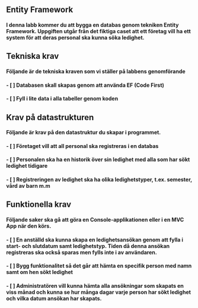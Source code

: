 ## Entity Framework

#### I denna labb kommer du att bygga en databas genom tekniken Entity Framework. Uppgiften utgår från det fiktiga caset att ett företag vill ha ett system för att deras personal ska kunna söka ledighet.

## Tekniska krav

#### Följande är de tekniska kraven som vi ställer på labbens genomförande

#### - [ ]  Databasen skall skapas genom att använda EF (Code First)
#### - [ ]  Fyll i lite data i alla tabeller genom koden

## Krav på datastrukturen

#### Följande är krav på den datastruktur du skapar i programmet.

#### - [ ]  Företaget vill att all personal ska registreras i en databas
#### - [ ]  Personalen ska ha en historik över sin ledighet med alla som har sökt ledighet tidigare
#### - [ ]  Registreringen av ledighet ska ha olika ledighetstyper, t.ex. semester, vård av barn m.m

## Funktionella krav

#### Följande saker ska gå att göra en Console-applikationen eller i en MVC App när den körs.

#### - [ ]  En anställd ska kunna skapa en ledighetsansökan genom att fylla i start- och slutdatum samt ledighetstyp. Tiden då denna ansökan registreras ska också sparas men fylls inte i av användaren.
#### - [ ]  Bygg funktionalitet så det går att hämta en specifik person med namn samt om hen sökt ledighet
#### - [ ]  Administratören vill kunna hämta alla ansökningar som skapats en viss månad och kunna se hur många dagar varje person har sökt ledighet och vilka datum ansökan har skapats.
